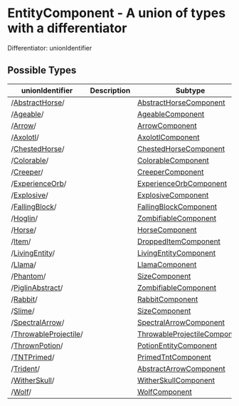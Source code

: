 

# EntityComponent - A union of types with a differentiator



Differentiator: unionIdentifier



## Possible Types

| unionIdentifier | Description | Subtype |
| - | - | - |
| /[AbstractHorse](AbstractHorse.md)/ |  | [AbstractHorseComponent](AbstractHorseComponent.md) |
| /[Ageable](Ageable.md)/ |  | [AgeableComponent](AgeableComponent.md) |
| /[Arrow](Arrow.md)/ |  | [ArrowComponent](ArrowComponent.md) |
| /[Axolotl](Axolotl.md)/ |  | [AxolotlComponent](AxolotlComponent.md) |
| /[ChestedHorse](ChestedHorse.md)/ |  | [ChestedHorseComponent](ChestedHorseComponent.md) |
| /[Colorable](Colorable.md)/ |  | [ColorableComponent](ColorableComponent.md) |
| /[Creeper](Creeper.md)/ |  | [CreeperComponent](CreeperComponent.md) |
| /[ExperienceOrb](ExperienceOrb.md)/ |  | [ExperienceOrbComponent](ExperienceOrbComponent.md) |
| /[Explosive](Explosive.md)/ |  | [ExplosiveComponent](ExplosiveComponent.md) |
| /[FallingBlock](FallingBlock.md)/ |  | [FallingBlockComponent](FallingBlockComponent.md) |
| /[Hoglin](Hoglin.md)/ |  | [ZombifiableComponent](ZombifiableComponent.md) |
| /[Horse](Horse.md)/ |  | [HorseComponent](HorseComponent.md) |
| /[Item](Item.md)/ |  | [DroppedItemComponent](DroppedItemComponent.md) |
| /[LivingEntity](LivingEntity.md)/ |  | [LivingEntityComponent](LivingEntityComponent.md) |
| /[Llama](Llama.md)/ |  | [LlamaComponent](LlamaComponent.md) |
| /[Phantom](Phantom.md)/ |  | [SizeComponent](SizeComponent.md) |
| /[PiglinAbstract](PiglinAbstract.md)/ |  | [ZombifiableComponent](ZombifiableComponent.md) |
| /[Rabbit](Rabbit.md)/ |  | [RabbitComponent](RabbitComponent.md) |
| /[Slime](Slime.md)/ |  | [SizeComponent](SizeComponent.md) |
| /[SpectralArrow](SpectralArrow.md)/ |  | [SpectralArrowComponent](SpectralArrowComponent.md) |
| /[ThrowableProjectile](ThrowableProjectile.md)/ |  | [ThrowableProjectileComponent](ThrowableProjectileComponent.md) |
| /[ThrownPotion](ThrownPotion.md)/ |  | [PotionEntityComponent](PotionEntityComponent.md) |
| /[TNTPrimed](TNTPrimed.md)/ |  | [PrimedTntComponent](PrimedTntComponent.md) |
| /[Trident](Trident.md)/ |  | [AbstractArrowComponent](AbstractArrowComponent.md) |
| /[WitherSkull](WitherSkull.md)/ |  | [WitherSkullComponent](WitherSkullComponent.md) |
| /[Wolf](Wolf.md)/ |  | [WolfComponent](WolfComponent.md) |
